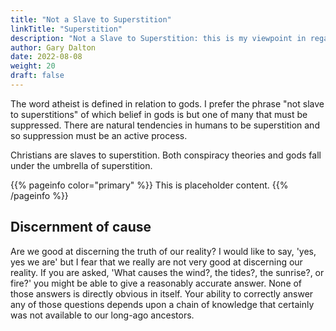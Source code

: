 ```yaml
---
title: "Not a Slave to Superstition"
linkTitle: "Superstition"
description: "Not a Slave to Superstition: this is my viewpoint in regards to religion, spirtuality, and atheism."
author: Gary Dalton
date: 2022-08-08
weight: 20
draft: false
---
```


The word atheist is defined in relation to gods. I prefer the phrase "not slave to superstitions" of which belief in gods is but one of many that must be suppressed. There are natural tendencies in humans to be superstition and so suppression must be an active process.

Christians are slaves to superstition. Both conspiracy theories and gods fall under the umbrella of superstition.

{{% pageinfo color="primary" %}}
This is placeholder content.
{{% /pageinfo %}}

## Discernment of cause

Are we good at discerning the truth of our reality? I would like to say, 'yes, yes we are' but I fear that we really are not very good at discerning our reality. If you are asked, 'What causes the wind?, the tides?, the sunrise?, or fire?' you might be able to give a reasonably accurate answer. None of those answers is directly obvious in itself. Your ability to correctly answer any of those questions depends upon a chain of knowledge that certainly was not available to our long-ago ancestors.